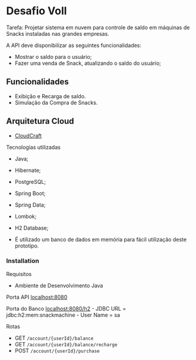 # Desafio Voll

Tarefa: Projetar sistema em nuvem para controle de saldo em máquinas de Snacks instaladas nas grandes empresas.

A API deve disponibilizar as seguintes funcionalidades:
- Mostrar o saldo para o usuário;
- Fazer uma venda de Snack, atualizando o saldo do usuário;

## Funcionalidades

  - Exibição e Recarga de saldo.
  - Simulação da Compra de Snacks.
  
## Arquitetura Cloud
 - [CloudCraft](https://app.cloudcraft.co/view/03289a49-ccc4-4c19-a746-b0532d3e165d?key=zZvLaeXSbgfebzX8W09S8Q)

Tecnologias utilizadas
  - Java;
  - Hibernate;
  - PostgreSQL;
  - Spring Boot;
  - Spring Data;
  - Lombok;
  - H2 Database;
  
- É utilizado um banco de dados em memória para fácil utilização deste prototipo.

### Installation

Requisitos
 - Ambiente de Desenvolvimento Java

Porta API [localhost:8080](http://localhost:8080)

Porta do Banco [localhost:8080/h2](http://localhost:8080/h2)
    - JDBC URL = jdbc:h2:mem:snackmachine
    - User Name = sa

Rotas
- GET `/account/{userId}/balance`
- GET `/account/{userId}/balance/recharge`
- POST `/account/{userId}/purchase`
